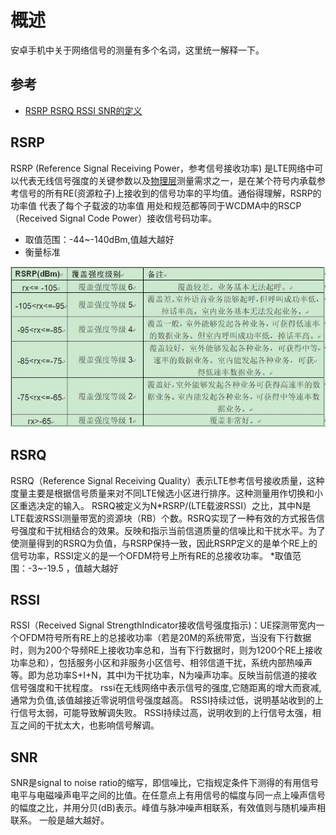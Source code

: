 # 概述

安卓手机中关于网络信号的测量有多个名词，这里统一解释一下。

## 参考

* [RSRP RSRQ RSSI SNR的定义](https://www.jianshu.com/p/1dc26435e022)

## RSRP

RSRP (Reference Signal Receiving Power，参考信号接收功率) 是LTE网络中可以代表无线信号强度的关键参数以及[物理层](https://baike.baidu.com/item/物理层)测量需求之一，是在某个符号内承载参考信号的所有RE(资源粒子)上接收到的信号功率的平均值。通俗得理解，RSRP的功率值 代表了每个子载波的功率值
 用处和规范都等同于WCDMA中的RSCP（Received Signal Code Power）接收信号码功率。

- 取值范围：-44~-140dBm,值越大越好
- 衡量标准

![0006_1.png](images/0006_1.png)

## RSRQ

RSRQ（Reference Signal Receiving Quality）表示LTE参考信号接收质量，这种度量主要是根据信号质量来对不同LTE候选小区进行排序。这种测量用作切换和小区重选决定的输入。
 RSRQ被定义为N*RSRP/(LTE载波RSSI）之比，其中N是LTE载波RSSI测量带宽的资源块（RB）个数。RSRQ实现了一种有效的方式报告信号强度和干扰相结合的效果。反映和指示当前信道质量的信噪比和干扰水平。为了使测量得到的RSRQ为负值，与RSRP保持一致，因此RSRP定义的是单个RE上的信号功率，RSSI定义的是一个OFDM符号上所有RE的总接收功率。
 *取值范围：-3~-19.5 ，值越大越好

## RSSI

RSSI（Received Signal StrengthIndicator接收信号强度指示)：UE探测带宽内一个OFDM符号所有RE上的总接收功率（若是20M的系统带宽，当没有下行数据时，则为200个导频RE上接收功率总和，当有下行数据时，则为1200个RE上接收功率总和），包括服务小区和非服务小区信号、相邻信道干扰，系统内部热噪声等。即为总功率S+I+N，其中I为干扰功率，N为噪声功率。反映当前信道的接收信号强度和干扰程度。
 rssi在无线网络中表示信号的强度,它随距离的增大而衰减,通常为负值,该值越接近零说明信号强度越高。
 RSSI持续过低，说明基站收到的上行信号太弱，可能导致解调失败。 RSSI持续过高，说明收到的上行信号太强，相互之间的干扰太大，也影响信号解调。

## SNR

SNR是signal to noise ratio的缩写，即信噪比，它指规定条件下测得的有用信号电平与电磁噪声电平之间的比值。在任意点上有用信号的幅度与同一点上噪声信号的幅度之比，并用分贝(dB)表示。峰值与脉冲噪声相联系，有效值则与随机噪声相联系。
 一般是越大越好。